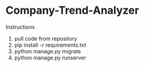 # Company-Trend-Analyzer 

Instructions
1. pull code from repository
2. pip install -r requirements.txt
3. python manage.py migrate
4. python manage.py runserver